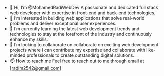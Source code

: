 - 👋 Hi, I’m @MohamedRadiWebDev A passionate and dedicated full stack web developer with expertise in front-end and back-end technologies.
- 👀 I’m interested in  building web applications that solve real-world problems and deliver exceptional user experiences.
- 🌱 I’m currently learning the latest web development trends and technologies to stay at the forefront of the industry and continuously enhance my skills.
- 💞️ I’m looking to collaborate on collaborate on exciting web development projects where I can contribute my expertise and collaborate with like-minded professionals to create outstanding digital solutions.
- 📫 How to reach me Feel free to reach out to me through email at [radim2542@gmail.com]

<!---
MohamedRadiWebDev/MohamedRadiWebDev is a ✨ special ✨ repository because its `README.md` (this file) appears on your GitHub profile.
You can click the Preview link to take a look at your changes.
--->
